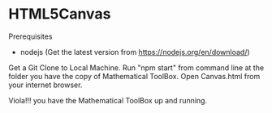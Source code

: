 # HTML5Canvas

Prerequisites 
- nodejs (Get the latest version from https://nodejs.org/en/download/)

Get a Git Clone to Local Machine.
Run "npm start" from command line at the folder you have the copy of Mathematical ToolBox. 
Open Canvas.html from your internet browser.

Viola!!! you have the Mathematical ToolBox up and running.

